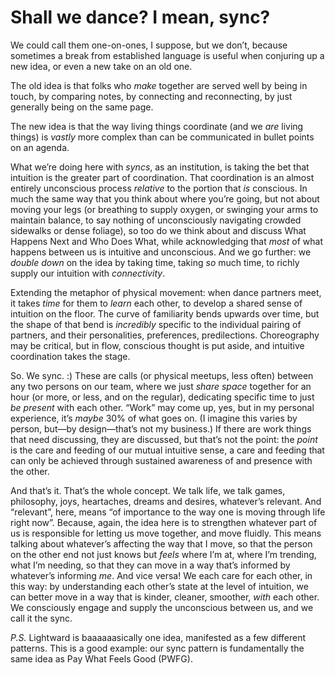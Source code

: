 # Shall we dance? I mean, sync?

We could call them one-on-ones, I suppose, but we don’t, because sometimes a break from established language is useful when conjuring up a new idea, or even a new take on an old one.

The old idea is that folks who *make* together are served well by being in touch, by comparing notes, by connecting and reconnecting, by just generally being on the same page.

The new idea is that the way living things coordinate (and we *are* living things) is *vastly* more complex than can be communicated in bullet points on an agenda.

What we’re doing here with *syncs*, as an institution, is taking the bet that intuition is the greater part of coordination. That coordination is an almost entirely unconscious process *relative* to the portion that *is* conscious. In much the same way that you think about where you’re going, but not about moving your legs (or breathing to supply oxygen, or swinging your arms to maintain balance, to say nothing of unconsciously navigating crowded sidewalks or dense foliage), so too do we think about and discuss What Happens Next and Who Does What, while acknowledging that *most* of what happens between us is intuitive and unconscious. And we go further: we *double down* on the idea by taking time, taking *so* much time, to richly supply our intuition with *connectivity*.

Extending the metaphor of physical movement: when dance partners meet, it takes *time* for them to *learn* each other, to develop a shared sense of intuition on the floor. The curve of familiarity bends upwards over time, but the shape of that bend is *incredibly* specific to the individual pairing of partners, and their personalities, preferences, predilections. Choreography may be critical, but in flow, conscious thought is put aside, and intuitive coordination takes the stage.

So. We sync. :) These are calls (or physical meetups, less often) between any two persons on our team, where we just *share space* together for an hour (or more, or less, and on the regular), dedicating specific time to just *be present* with each other. “Work” may come up, yes, but in my personal experience, it’s *maybe* 30% of what goes on. (I imagine this varies by person, but—by design—that’s not my business.) If there are work things that need discussing, they are discussed, but that’s not the point: the *point* is the care and feeding of our mutual intuitive sense, a care and feeding that can only be achieved through sustained awareness of and presence with the other.

And that’s it. That’s the whole concept. We talk life, we talk games, philosophy, joys, heartaches, dreams and desires, whatever’s relevant. And “relevant”, here, means “of importance to the way one is moving through life right now”. Because, again, the idea here is to strengthen whatever part of us is responsible for letting us move together, and move fluidly. This means talking about whatever’s affecting the way that I move, so that the person on the other end not just knows but *feels* where I’m at, where I’m trending, what I’m needing, so that they can move in a way that’s informed by whatever’s informing *me*. And vice versa! We each care for each other, in this way: by understanding each other’s state at the level of intuition, we can better move in a way that is kinder, cleaner, smoother, *with* each other. We consciously engage and supply the unconscious between us, and we call it the sync.

*P.S.* Lightward is baaaaaasically one idea, manifested as a few different patterns. This is a good example: our sync pattern is fundamentally the same idea as Pay What Feels Good (PWFG).
